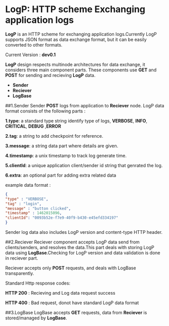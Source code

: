 # LogP: HTTP scheme Exchanging application logs   

**LogP** is an HTTP scheme for exchanging application logs.Currently LogP supports JSON format as data exchange format, but it can be easily converted to other formats.

Current Version : **dev0.1**

**LogP** design respects multinode architectures for data exchange, it considers three main component parts.
These components use **GET** and **POST** for sending and recieving **LogP** data.

* **Sender**
* **Reciever**
* **LogBase**

##1.Sender 
Sender **POST** logs from application to **Reciever** node.
LogP data format consists of the following parts : 

**1.type**:  a standard type string identify type of logs, **VERBOSE**, **INFO**, **CRITICAL**, **DEBUG** ,**ERROR**

**2.tag**:  a string to add checkpoint for reference.

**3.message**: a string data part where details are given.

**4.timestamp**: a unix timestamp to track log generate time.

**5.clientId**: a unique application client/sender id string  that genrated the log.

**6.extra**: an optional part for adding extra related data

example data format : 
```json
{
"type" : "VERBOSE",  
"tag" : "login",  
"message" : "button clicked",  
"timestamp" : 1462015096,
"clientId": "0093b52e-f7e9-40f9-b430-e45efd334197"
}
```
Sender log data also includes LogP version and content-type HTTP header.

##2.Reciever
Reciever component accepts LogP data send from clients/senders, and resolves the data.This part deals with storing LogP data using **LogBase**.Checking for LogP version and data validation is 
done in reciever part.  

Reciever accepts only **POST** requests, and deals with LogBase transparently.  

Standard Http response codes:  

**HTTP 200** : Recieving and Log data request success  

**HTTP 400** : Bad request, donot have standard LogP data format  

##3.LogBase
LogBase accepts **GET** requests, data from **Reciever** is stored/managed by **LogBase**.

